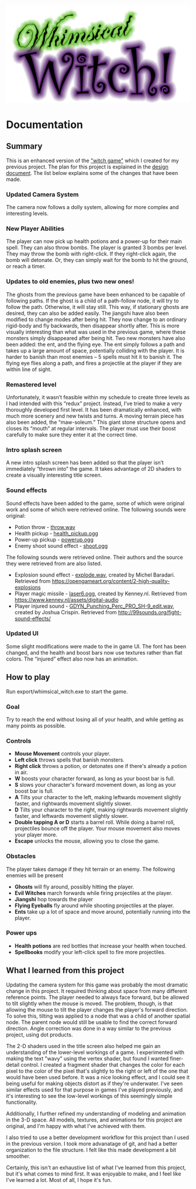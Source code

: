 ![Whimsical Witch](img/title.png)
# Documentation

## Summary
This is an enhanced version of the ["witch game"](https://github.iu.edu/aliden/WitchGame) which I created for my previous project.  The plan for this project is explained in the [design document](design_doc.pdf). 
The list below explains some of the changes that have been made.

### Updated Camera System
The camera now follows a dolly system, allowing for more complex and interesting levels.

### New Player Abilities
The player can now pick up health potions and a power-up for their main spell.  They can also throw bombs.  The player is granted 3 bombs per level.  They may throw the bomb with right-click.  If they right-click again, the bomb will detonate.  Or, they can simply wait for the bomb to hit the ground, or reach a timer.

### Updates to old enemies, plus two new ones!
The ghosts from the previous game have been enhanced to be capable of following paths.  If the ghost is a child of a path-follow node, it will try to follow the path.  Otherwise, it will stay still.  This way, if stationary ghosts are desired, they can also be added easily.
The jiangshi have also been modified to change modes after being hit.  They now change to an ordinary rigid-body and fly backwards, then disappear shortly after.  This is more visually interesting than what was used in the previous game, where these monsters simply disappeared after being hit.
Two new monsters have also been added: the ent, and the flying eye.  The ent simply follows a path and takes up a large amount of space, potentially colliding with the player.  It is harder to banish than most enemies – 5 spells must hit it to banish it.  The flying eye flies along a path, and fires a projectile at the player if they are within line of sight.

### Remastered level
Unfortunately, it wasn’t feasible within my schedule to create three levels as I had intended with this “redux” project.  Instead, I’ve tried to make a very thoroughly developed first level.  It has been dramatically enhanced, with much more scenery and new twists and turns.  A moving terrain piece has also been added, the “maw-soleum.”  This giant stone structure opens and closes its “mouth” at regular intervals.  The player must use their boost carefully to make sure they enter it at the correct time.

### Intro splash screen
A new intro splash screen has been added so that the player isn’t immediately “thrown into” the game.  It takes advantage of 2D shaders to create a visually interesting title screen.

### Sound effects
Sound effects have been added to the game, some of which were original work and some of which were retrieved online.  The following sounds were original:
* Potion throw - [throw.wav](dev/assets/audio/throw.wav)
* Health pickup - [health_pickup.ogg](dev/assets/audio/health_pickup.ogg)
* Power-up pickup - [powerup.ogg](dev/assets/audio/powerup.ogg)
* Enemy shoot sound effect - [shoot.ogg](dev/assets/audio/shoot.ogg)

The following sounds were retrieved online.  Their authors and the source they were retrieved from are also listed.
* Explosion sound effect - [explode.wav](dev/assets/audio/explode.wav), created by Michel Baradari.  Retrieved from https://opengameart.org/content/2-high-quality-explosions
* Player magic missile - [laser6.ogg](dev/assets/audio/laser6.ogg), created by Kenney.nl.  Retrieved from https://www.kenney.nl/assets/digital-audio
* Player injured sound - [GDYN_Punching_Perc_PRO_SH-9_edit.wav](dev/assets/audio/GDYN_Punching_Perc_PRO_SH%20-%209_edit.wav), created by Joshua Crispin.  Retrieved from http://99sounds.org/fight-sound-effects/

### Updated UI
Some slight modifications were made to the in game UI.  The font has been changed, and the health and boost bars now use textures rather than flat colors.  The “injured” effect also now has an animation.

## How to play
Run export/whimsical_witch.exe to start the game.

### Goal
Try to reach the end without losing all of your health, and while getting as many points as possible.

### Controls
* __Mouse Movement__ controls your player.
* __Left click__ throws spells that banish monsters.
* __Right click__ throws a potion, or detonates one if there's already a potion in air.
* __W__ boosts your character forward, as long as your boost bar is full.
* __S__ slows your character's forward movement down, as long as your boost bar is full.
* __A__ Tilts your character to the left, making leftwards movement slightly faster, and rightwards movement slightly slower.
* __D__ Tilts your character to the right, making rightwards movement slightly faster, and leftwards movement slightly slower.
* __Double tapping A or D__ starts a barrel roll.  While doing a barrel roll, projectiles bounce off the player.  Your mouse movement also moves your player more.
* __Escape__ unlocks the mouse, allowing you to close the game.

### Obstacles
The player takes damage if they hit terrain or an enemy.  The following enemies will be present
* __Ghosts__ will fly around, possibly hitting the player.
* __Evil Witches__ march forwards while firing projectiles at the player.
* __Jiangshi__ hop towards the player
* __Flying Eyeballs__ fly around while shooting projectiles at the player.
* __Ents__ take up a lot of space and move around, potentially running into the player.

### Power ups
* __Health potions__ are red bottles that increase your health when touched.
* __Spellbooks__ modify your left-click spell to fire more projectiles.

## What I learned from this project
Updating the camera system for this game was probably the most dramatic change in this project.  It required thinking about space from many different reference points.  The player needed to always face forward, but be allowed to tilt slightly when the mouse is moved.  The problem, though, is that allowing the mouse to tilt the player changes the player's forward direction.  To solve this, tilting was applied to a node that was a child of another spatial node.  The parent node would still be usable to find the correct forward direction.  Angle correction was done in a way similar to the previous project, using dot products.

The 2-D shaders used in the title screen also helped me gain an understanding of the lower-level workings of a game.  I experimented with making the text "wavy" using the vertex shader, but found I wanted finer-detail control.  I created a fragment shader that changes the color for each pixel to the color of the pixel that's slightly to the right or left of the one that would have been used before.  It was a nice looking effect, and I could see it being useful for making objects distort as if they're underwater.  I've seen similar effects used for that purpose in games I've played previously, and it's interesting to see the low-level workings of this seemingly simple functionality.

Additionally, I further refined my understanding of modeling and animation in the 3-D space.  All models, textures, and animations for this project are original, and I'm happy with what I've achieved with them.

I also tried to use a better development workflow for this project than I used in the previous version.  I took more advanatage of git, and had a better organization to the file structure.  I felt like this made development a bit smoother.

Certainly, this isn't an exhaustive list of what I've learned from this project, but it's what comes to mind first.  It was enjoyable to make, and I feel like I've learned a lot.  Most of all, I hope it's fun.
